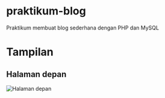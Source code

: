 # praktikum-blog
Praktikum membuat blog sederhana dengan PHP dan MySQL

# Tampilan
## Halaman depan

![Halaman depan](http://35.240.202.240/blog)
